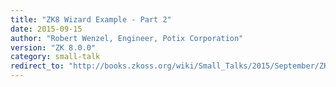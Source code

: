 ```yaml
---
title: "ZK8 Wizard Example - Part 2"
date: 2015-09-15
author: "Robert Wenzel, Engineer, Potix Corporation"
version: "ZK 8.0.0"
category: small-talk
redirect_to: "http://books.zkoss.org/wiki/Small_Talks/2015/September/ZK8_Wizard_Example_-_Part_2"
---
```

